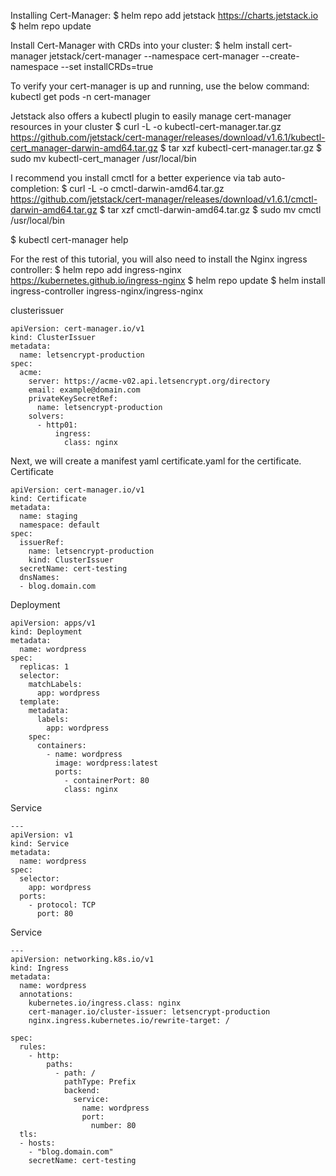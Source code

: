 Installing Cert-Manager:
$ helm repo add jetstack https://charts.jetstack.io
$ helm repo update

Install Cert-Manager with CRDs into your cluster:
$ helm install cert-manager jetstack/cert-manager --namespace cert-manager --create-namespace --set installCRDs=true

To verify your cert-manager is up and running, use the below command:
kubectl get pods -n cert-manager

Jetstack also offers a kubectl plugin to easily manage cert-manager resources in your cluster
$ curl -L -o kubectl-cert-manager.tar.gz https://github.com/jetstack/cert-manager/releases/download/v1.6.1/kubectl-cert_manager-darwin-amd64.tar.gz
$ tar xzf kubectl-cert-manager.tar.gz
$ sudo mv kubectl-cert_manager /usr/local/bin

I recommend you install cmctl for a better experience via tab auto-completion:
$ curl -L -o cmctl-darwin-amd64.tar.gz https://github.com/jetstack/cert-manager/releases/download/v1.6.1/cmctl-darwin-amd64.tar.gz
$ tar xzf cmctl-darwin-amd64.tar.gz
$ sudo mv cmctl /usr/local/bin

$ kubectl cert-manager help

For the rest of this tutorial, you will also need to install the Nginx ingress controller:
$ helm repo add ingress-nginx https://kubernetes.github.io/ingress-nginx
$ helm repo update
$ helm install ingress-controller ingress-nginx/ingress-nginx

clusterissuer

```
apiVersion: cert-manager.io/v1
kind: ClusterIssuer
metadata:
  name: letsencrypt-production
spec:
  acme:
    server: https://acme-v02.api.letsencrypt.org/directory
    email: example@domain.com
    privateKeySecretRef:
      name: letsencrypt-production
    solvers:
      - http01:
          ingress:
            class: nginx
```

Next, we will create a manifest yaml certificate.yaml for the certificate.
Certificate

```
apiVersion: cert-manager.io/v1
kind: Certificate
metadata:
  name: staging
  namespace: default
spec:
  issuerRef:
    name: letsencrypt-production
    kind: ClusterIssuer
  secretName: cert-testing
  dnsNames:
  - blog.domain.com
```

Deployment

```
apiVersion: apps/v1
kind: Deployment
metadata:
  name: wordpress
spec:
  replicas: 1
  selector:
    matchLabels:
      app: wordpress
  template:
    metadata:
      labels:
        app: wordpress
    spec:
      containers:
        - name: wordpress
          image: wordpress:latest
          ports:
            - containerPort: 80
            class: nginx
```

Service

```
---
apiVersion: v1
kind: Service
metadata:
  name: wordpress
spec:
  selector:
    app: wordpress
  ports:
    - protocol: TCP
      port: 80
```

Service

```
---
apiVersion: networking.k8s.io/v1
kind: Ingress
metadata:
  name: wordpress
  annotations:
    kubernetes.io/ingress.class: nginx
    cert-manager.io/cluster-issuer: letsencrypt-production
    nginx.ingress.kubernetes.io/rewrite-target: /

spec:
  rules:
    - http:
        paths:
          - path: /
            pathType: Prefix
            backend:
              service:
                name: wordpress
                port:
                  number: 80
  tls:
  - hosts:
    - "blog.domain.com"
    secretName: cert-testing
```
